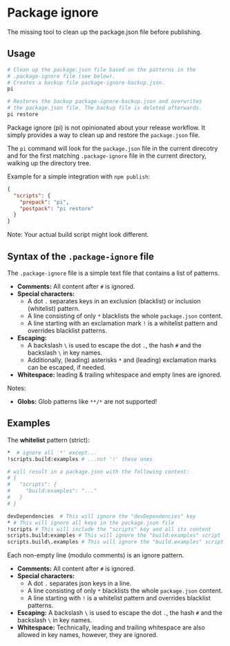 # Package ignore

The missing tool to clean up the package.json file before publishing.

## Usage

```bash
# Clean up the package.json file based on the patterns in the
# .package-ignore file (see below).
# Creates a backup file package-ignore-backup.json.
pi

# Restores the backup package-ignore-backup.json and overwrites
# the package.json file. The backup file is deleted afterwards.
pi restore
```

Package ignore (pi) is not opinionated about your release workflow. It simply provides a way to clean up and restore the `package.json` file.

The `pi` command will look for the `package.json` file in the current direcotry and for the first matching `.package-ignore` file in the current directory, walking up the directory tree.

Example for a simple integration with `npm publish`:

```json
{
  "scripts": {
    "prepack": "pi",
    "postpack": "pi restore"
  }
}
```

Note: Your actual build script might look different.

## Syntax of the `.package-ignore` file

The `.package-ignore` file is a simple text file that contains a list of patterns.

* **Comments:**  All content after `#` is ignored.
* **Special characters:**
  * A dot `.` separates keys in an exclusion (blacklist) or inclusion (whitelist) pattern.
  * A line consisting of only `*` blacklists the whole `package.json` content.
  * A line starting with an exclamation mark `!` is a whitelist pattern and overrides blacklist patterns.
* **Escaping:**
  * A backslash `\` is used to escape the dot `.`, the hash `#` and the backslash `\` in key names.
  * Additionally, (leading) asterisks `*` and (leading) exclamation marks can be escaped, if needed.
* **Whitespace:** leading & trailing whitespace and empty lines are ignored.

Notes:

* **Globs:** Glob patterns like `**/*` are not supported!

## Examples

The **whitelist** pattern (strict):

```sh
*  # ignore all '*' except...
!scripts.build:examples # ...not '!' these ones

# will result in a package.json with the following content:
# {
#   "scripts": {
#     "build:examples": "..."
#   }
# }
```

```sh
devDependencies  # This will ignore the "devDependencies" key
* # This will ignore all keys in the package.json file
!scripts # This will include the "scripts" key and all its content
scripts.build:examples # This will ignore the "build:examples" script
scripts.build\.examples # This will ignore the "build.examples" script
```

Each non-empty line (modulo comments) is an ignore pattern.

* **Comments:**  All content after `#` is ignored.
* **Special characters:**
  * A dot `.` separates json keys in a line.
  * A line consisting of only `*` blacklists the whole `package.json` content.
  * A line starting with `!` is a whitelist pattern and overrides blacklist patterns.
* **Escaping:**  A backslash `\` is used to escape the dot `.`, the hash `#` and the backslash `\` in key names.
* **Whitespace:** Technically, leading and trailing whitespace are also allowed in key names, however, they are ignored.

